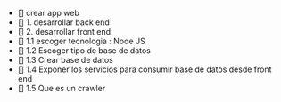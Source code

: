 + [] crear app web
+ [] 1. desarrollar back end
+ [] 2. desarrollar front end
+ [] 1.1 escoger tecnologia : Node JS
+ [] 1.2 Escoger tipo de base de datos
+ [] 1.3 Crear base de datos
+ [] 1.4 Exponer los servicios para consumir base de datos desde front end 
+ [] 1.5 Que es un crawler 
